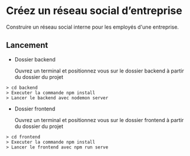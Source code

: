 # Créez un réseau social d’entreprise
Construire un réseau social interne pour les employés d'une entreprise.

## Lancement
 - Dossier backend

    Ouvrez un terminal et positionnez vous sur le dossier backend à partir du dossier du projet
```
> cd backend
> Executer la commande npm install
> Lancer le backend avec nodemon server
```

- Dossier frontend

    Ouvrez un terminal et positionnez vous sur le dossier frontend à partir du dossier du projet
```
> cd frontend
> Executer la commande npm install
> Lancer le frontend avec npm run serve
```